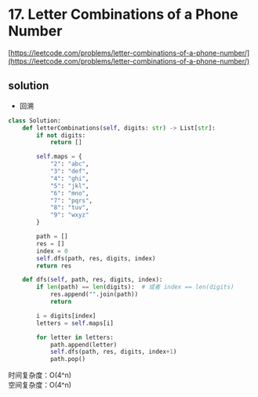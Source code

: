 # 17. Letter Combinations of a Phone Number
[https://leetcode.com/problems/letter-combinations-of-a-phone-number/](https://leetcode.com/problems/letter-combinations-of-a-phone-number/)


## solution

- 回溯
```python
class Solution:
    def letterCombinations(self, digits: str) -> List[str]:
        if not digits:
            return []

        self.maps = {
            "2": "abc",
            "3": "def",
            "4": "ghi",
            "5": "jkl",
            "6": "mno",
            "7": "pqrs",
            "8": "tuv",
            "9": "wxyz"
        }

        path = []
        res = []
        index = 0
        self.dfs(path, res, digits, index)
        return res

    def dfs(self, path, res, digits, index):
        if len(path) == len(digits):  # 或者 index == len(digits)
            res.append("".join(path))
            return

        i = digits[index]
        letters = self.maps[i]

        for letter in letters:
            path.append(letter)
            self.dfs(path, res, digits, index+1)
            path.pop()
```
时间复杂度：O(4^n) <br>
空间复杂度：O(4^n)
